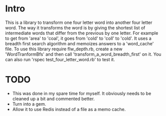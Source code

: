 Intro
==
This is a library to transform one four letter word into another four letter word. The way it transforms the word is by giving the shortest list of intermediate words that differ from the previous by one letter. For example to get from 'area' to 'coal', it goes from 'cold' to 'coll' to 'cold'. It uses a breadth first search algorithm and memoizes answers to a 'word_cache' file. To use this library require flw_depth.rb, create a new 'WordTranformBfs' and then call 'transform_a_word_breadth_first' on it. You can also run 'rspec test_four_letter_word.rb' to test it.

TODO
==
+ This was done in my spare time for myself. It obviously needs to be cleaned up a bit and commented better.
+ Turn into a gem.
+ Allow it to use Redis instead of a file as a memo cache.
